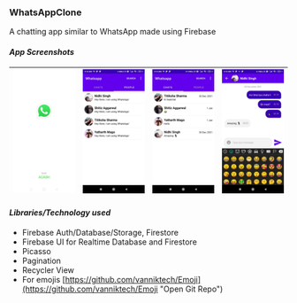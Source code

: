 ### WhatsAppClone
A chatting app similar to WhatsApp made using Firebase

#### _App Screenshots_

| <img src = "screenshots/sample_ss_1.jpeg" width = 200> | <img src = "screenshots/sample_ss_2.jpeg" width = 200> | <img src = "screenshots/sample_ss_3.jpeg" width = 200> | <img src = "screenshots/sample_ss_4.jpeg" width = 200> |
|---|---|---|---|

#### _Libraries/Technology used_
- Firebase Auth/Database/Storage, Firestore
- Firebase UI for Realtime Database and Firestore
- Picasso
- Pagination
- Recycler View
- For emojis [https://github.com/vanniktech/Emoji](https://github.com/vanniktech/Emoji "Open Git Repo")
